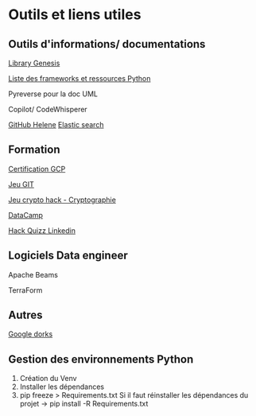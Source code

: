 # Outils et liens utiles

## Outils d'informations/ documentations

[Library Genesis](https://libgen.is/)

[Liste des frameworks et ressources Python](https://github.com/vinta/awesome-python)

Pyreverse pour la doc UML

Copilot/ CodeWhisperer

[GitHub Helene](https://github.com/Helene-Singer)
[Elastic search](https://www.google.com/search?q=ElasticSearch&rlz=1C1CHBD_frFR1051FR1051&sourceid=chrome&ie=UTF-8)

## Formation

[Certification GCP](https://cloud.google.com/certification/data-engineer?hl=fr)

[Jeu GIT](https://learngitbranching.js.org/?locale=fr_FR)

[Jeu crypto hack - Cryptographie](https://cryptohack.org/)

[DataCamp](https://app.datacamp.com/)

[Hack Quizz Linkedin](https://github.com/Ebazhanov/linkedin-skill-assessments-quizzes/)

## Logiciels Data engineer

Apache Beams

TerraForm

## Autres

[Google dorks](https://www.google.com/search?q=google+dorks&rlz=1C1CHBD_frFR1051FR1051&oq=google+dorks&aqs=chrome..69i57j0i512l9.1911j0j7&sourceid=chrome&ie=UTF-8)

## Gestion des environnements Python

1. Création du Venv
2. Installer les dépendances
3. pip freeze > Requirements.txt
Si il faut réinstaller les dépendances du projet
-> pip install -R Requirements.txt

